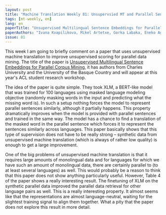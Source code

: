```yaml
---
layout: post
title: "Machine Translation Weekly 81: Unsupervsied MT and Parallel Sentence Mining"
tags: [mt-weekly, en]
lang: en
paperTitle: "Unsupervised Multilingual Sentence Embeddings for Parallel Corpus Mining"
paperAuthors: "Ivana Kvapilıkova, Mikel Artetxe, Gorka Labaka, Eneko Agirre, Ondřej Bojar"
issue: 81
---
```


This week I am going to briefly comment on a paper that uses unsupervised
machine translation to improve unsupervised scoring for parallel data mining.
The title of the paper is [Unsupervised Multilingual Sentence Embeddings for
Parallel Corpus Mining](https://arxiv.org/pdf/2105.10419.pdf), it has authors
from Charles University and the University of the Basque Country and will
appear at this year's ACL student research workshop.

The idea of the paper is quite simple. They took XLM, a BERT-like model that
was trained for 100 languages using masked language modeling objective
(randomly masking words in the input and predicting what the missing word is).
In such a setup nothing forces the model to represent parallel sentences
similarly, although it partially happens. This property dramatically improves
when the model is provided with parallel sentences and trained in the same way.
The model has a chance to find a translation of the masked word in the parallel
sentence which forces it to represent the sentences similarly across languages.
This paper basically shows that this type of supervision does not have to be
really strong – synthetic data from unsupervised machine translation (which is
always of rather low quality) is enough to get a large improvement.

One of the big problems of unsupervised machine translation is that it requires
large amounts of monolingual data and for languages for which we have such an
amount of monolingual data, there are certainly parallel to (to at least
several languages) as well. This would probably be a reason to think that this
paper does not show anything particularly useful. However, Table 4 of the paper
shows a really interesting result. The finetuning of XLM on the synthetic
parallel data improved the parallel data retrieval for other language pairs as
well. This is a really interesting property. It almost seems like that the
representations are almost language-neutral, waiting for the slightest training
signal to align them together. What a pity that the paper does not explore this
result in more detail.
